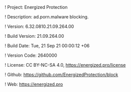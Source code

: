 ! Project: Energized Protection

! Description: ad.porn.malware blocking.

! Version: 6.32.0810.21.09.264.00

! Build Version: 21.09.264.00

! Build Date: Tue, 21 Sep 21 00:00:12 +06

! Version Code: 2640000

! License: CC BY-NC-SA 4.0, https://energized.pro/license

! Github: https://github.com/EnergizedProtection/block

! Web: https://energized.pro
